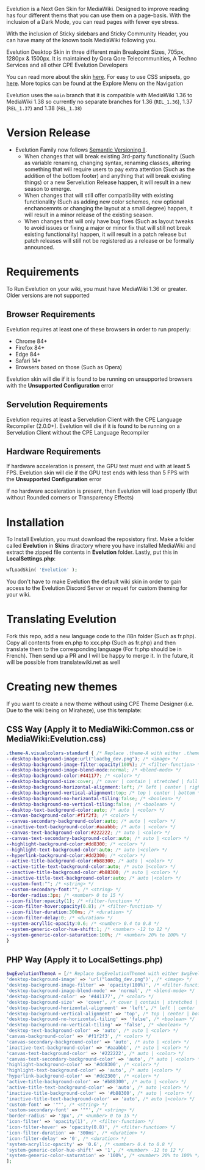Evelution is a Next Gen Skin for MediaWiki. Designed to improve reading has four different thems that you can use them on a page-basis. With the inclusion of a Dark Mode, you can read pages with fewer eye stress.


With the inclusion of Sticky sidebars and Sticky Community Header, you can have many of the known tools MediaWiki following you.

Evelution Desktop Skin in three different main Breakpoint Sizes, 705px, 1280px & 1500px. It is maintained by Qora Qore Telecommunities, A Techno Services and all other CPE Evelution Developers

You can read more about the skin [here](Overview.md). For easy to use CSS snipsets, go [here](SimpleCSS.md). More topics can be found at the Explore Menu on the Navigation

Evelution uses the ``main`` branch that it is compatible with MediaWiki 1.36 to MediaWiki 1.38 so currently no separate branches for 1.36 (``REL_1.36``), 1.37 (``REL_1.37``) and 1.38 (``REL_1.38``)

# Version Release
- Evelution Family now follows [Semantic Versioning II](https://semver.org/). 
  - When changes that will break existing 3rd-party functionality (Such as variable renaming, changing syntax, renaming classes, altering something that will require users to pay extra attention (Such as the addition of the bottom footer) and anything that will break existing things) or a new Servelution Release  happen, it will result in a new season to emerge. 
  - When changes that will still offer compatibility with existing functionality (Such as adding new color schemes, new optional enchancemnts or changing the layout at a small degree) happen, it will result in a minor release of the existing season. 
  - When changes that will only have bug fixes (Such as layout tweaks to avoid issues or fixing a major or minor fix that will still not break existing functionality) happen, it will result in a patch release but patch releases will still not be registered as a release or be formally announced.

# Requirements
To Run Evelution on your wiki, you must have MediaWiki 1.36 or greater. Older versions are not supported

## Browser Requirements
Evelution requires at least one of these browsers in order to run properly:
- Chrome 84+
- Firefox 84+
- Edge 84+
- Safari 14+
- Browsers based on those (Such as Opera)

Evelution skin will die if it is found to be running on unsupported browsers with the **Unsupported Configuration** error

## Servelution Requirements
Evelution requires at least a Servelution Client with the CPE Language Recompiler (2.0.0+). Evelution will die if it is found to be running on a Servelution Client without the CPE Language Recompiler

## Hardware Requirements
If hardware acceleration is present, the GPU test must end with at least 5 FPS. Evelution skin will die if the GPU test ends with less than 5 FPS with the **Unsupported Configuration** error

If no hardware acceleration is present, then Evelution will load properly (But without Rounded corners or Transparency Effects)

# Installation
To Install Evelution, you must download the reposistory first. Make a folder called **Evelution** in **Skins** diractory where you have installed MediaWiki and extract the zipped file contents in **Evelution** folder.  Lastly, put this in **LocalSettings.php**:
```php
wfLoadSkin( 'Evelution' );
```

You don't have to make Evelution the default wiki skin in order to gain access to the Evelution Discord Server or requet for custom theming for your wiki.

# Translating Evelution
Fork this repo, add a new language code to the i18n folder (Such as fr.php). Copy all contents from en.php to xxx.php (Such as fr.php) and then translate them to the corresponding language (For fr.php should be in French). Then send up a PR and I will be happy to merge it. In the future, it will be possible from translatewiki.net as well

# Creating new themes
If you want to create a new theme without using CPE Theme Designer (i.e. Due to the wiki being on Miraheze), use this template:
## CSS Way (Apply it to MediaWiki:Common.css or MediaWiki:Evelution.css)
```css
.theme-A.visualcolors-standard { /* Replace .theme-A with either .theme-B, .theme-C, .theme-D, .theme-E, .theme-F, .theme-G, .theme-H if you want to target the other 7 slots, otherwise don't replace .theme-A with anything */ 
--desktop-background-image:url("loadbg_dev.png"); /* <image> */
--desktop-background-image-filter:opacity(100%); /* <filter-function> */
--desktop-background-image-blend-mode:normal; /* <blend-mode> */
--desktop-background-color:#441177; /* <color> */
--desktop-background-size:cover; /* cover | contain | stretched | full */
--desktop-background-horizontal-alignment:left; /* left | center | right */
--desktop-background-vertical-alignment:top; /* top | center | bottom */
--desktop-background-no-horizontal-tiling:false; /* <boolean> */
--desktop-background-no-vertical-tiling:false; /* <boolean> */
--desktop-text-background-color:auto; /* auto | <color> */
--canvas-background-color:#f1f2f3; /* <color> */
--canvas-secondary-background-color:auto; /* auto | <color> */
--inactive-text-background-color:#aaabbb; /* auto | <color> */
--canvas-text-background-color:#222222; /* auto | <color> */
--canvas-text-secondary-background-color:auto; /* auto | <color> */
--highlight-background-color:#dd8300; /* <color> */
--highlight-text-background-color:auto; /* auto |<color> */
--hyperlink-background-color:#dd2300; /* <color> */
--active-title-background-color:#b88300; /* auto | <color> */
--active-title-text-background-color:auto; /* auto |<color> */
--inactive-title-background-color:#b88300; /* auto | <color> */
--inactive-title-text-background-color:auto; /* auto |<color> */
--custom-font:""; /* <string> */
--custom-secondary-font:""; /* <string> */
--border-radius:3px; /* <number> 0 to 15 */
--icon-filter:opacity(1); /* <filter-function> */
--icon-filter-hover:opacity(0.8); /* <filter-function> */
--icon-filter-duration:300ms; /* <duration> */
--icon-filter-delay:0; /* <duration> */
--system-acryllic-opacity:0.6; /* <number> 0.4 to 0.8 */
--system-generic-color-hue-shift:1; /* <number> -12 to 12 */
--system-generic-color-saturation:100%; /* <number> 20% to 100% */
}
```

## PHP Way (Apply it to LocalSettings.php)
```php
$wgEvelutionThemeA = [/* Replace $wgEvelutionThemeA with either $wgEvelutionThemeB, $wgEvelutionThemeC, $wgEvelutionThemeD, $wgEvelutionThemeE, $wgEvelutionThemeF, $wgEvelutionThemeG, $wgEvelutionThemeH if you want to target the other 7 slots, otherwise don't replace $wgEvelutionThemeA with anything */ 
'desktop-background-image' => 'url("loadbg_dev.png")', /* <image> */
'desktop-background-image-filter' => 'opacity(100%)', /* <filter-function> */
'desktop-background-image-blend-mode' => 'normal', /* <blend-mode> */
'desktop-background-color' => '#441177', /* <color> */
'desktop-background-size' => 'cover', /* cover | contain | stretched | full */
'desktop-background-horizontal-alignment' => 'left', /* left | center | right */
'desktop-background-vertical-alignment' => 'top', /* top | center | bottom */
'desktop-background-no-horizontal-tiling' => 'false', /* <boolean> */
'desktop-background-no-vertical-tiling' => 'false', /* <boolean> */
'desktop-text-background-color' => 'auto', /* auto | <color> */
'canvas-background-color' => '#f1f2f3', /* <color> */
'canvas-secondary-background-color' => 'auto', /* auto | <color> */
'inactive-text-background-color' => '#aaabbb', /* auto | <color> */
'canvas-text-background-color' => '#222222', /* auto | <color> */
'canvas-text-secondary-background-color' => 'auto', /* auto | <color> */
'highlight-background-color' => '#dd8300', /* <color> */
'highlight-text-background-color' => 'auto', /* auto |<color> */
'hyperlink-background-color' => '#dd2300', /* <color> */
'active-title-background-color' => '#b88300', /* auto | <color> */
'active-title-text-background-color' => 'auto', /* auto |<color> */
'inactive-title-background-color' => '#b88300', /* auto | <color> */
'inactive-title-text-background-color' => 'auto', /* auto |<color> */
'custom-font' => '""', /* <string> */
'custom-secondary-font' => '""', /* <string> */
'border-radius' => '3px', /* <number> 0 to 15 */
'icon-filter' => 'opacity(1)', /* <filter-function> */
'icon-filter-hover' => 'opacity(0.8)', /* <filter-function> */
'icon-filter-duration' => '300ms', /* <duration> */
'icon-filter-delay' => '0', /* <duration> */
'system-acryllic-opacity' => '0.6', /* <number> 0.4 to 0.8 */
'system-generic-color-hue-shift' => '1', /* <number> -12 to 12 */
'system-generic-color-saturation' => '100%', /* <number> 20% to 100% */
];

```
